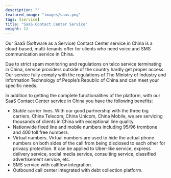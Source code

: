 ```yaml
---
description: ""
featured_image: "images/saas.png"
tags: [service]
title: "SaaS Contact Center Service"
weight: 12
---
```

Our SaaS (Software as a Service) Contact Center service in China is a cloud-based, multi-tenants offer for clients who need voice and SMS communication service in China. <!--more-->

Due to strict spam monitoring and regulations on telco service terminating in China, service providers outside of the country hardly get proper access. Our service fully comply with the regulations of The Ministry of Industry and Information Technology of People’s Republic of China and can meet your specific needs.

In addition to getting the complete functionalities of the platform, with our SaaS Contact Center service in China you have the following benefits:
* Stable carrier lines. With our good partnership with the three big carriers, China Telecom, China Unicom, China Mobile, we are servicing thousands of clients in China with exceptional line quality. 
* Nationwide fixed line and mobile numbers including 95/96 trombone and 400 toll free numbers.
* Virtual numbers. Virtual numbers are used to hide the actual phone numbers on both sides of the call from being disclosed to each other for privacy protection. It can be applied to Uber-like service, express delivery service, social media service, consulting service, classified advertisement service, etc.
* SMS service with callflow integration. 
* Outbound call center integrated with debt collection platform.
